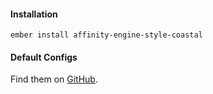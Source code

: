 #### Installation

`ember install affinity-engine-style-coastal`

#### Default Configs

Find them on [GitHub](https://github.com/affinity-engine/affinity-engine-style-coastal/blob/master/addon/affinity-engine/configs/style-coastal.js).
